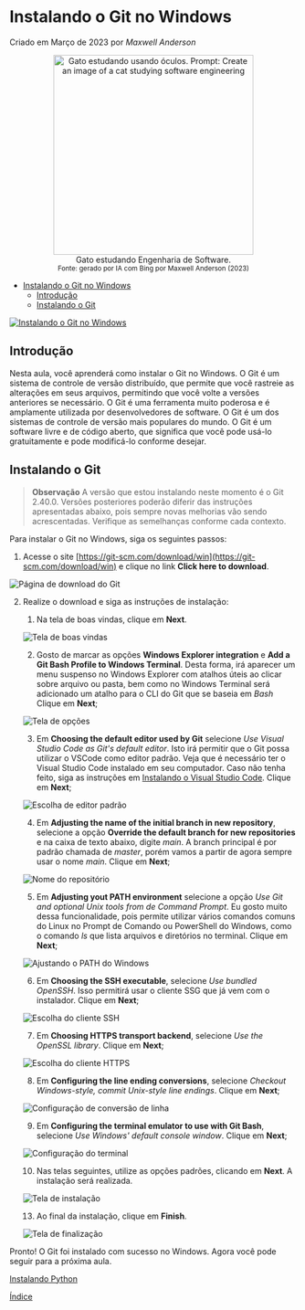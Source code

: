 # Instalando o Git no Windows

Criado em Março de 2023 por *Maxwell Anderson*

<figure style="text-align:center">
    <img src="../../../assets/img/gpt/cat_studying_glasses3.jpg" width="350" alt="Gato estudando usando óculos. Prompt: Create an image of a cat studying software engineering">
    <figcaption>Gato estudando Engenharia de Software.</figcaption>
    <small>Fonte: gerado por IA com Bing por Maxwell Anderson (2023)</a></small>
</figure>

- [Instalando o Git no Windows](#instalando-o-git-no-windows)
  - [Introdução](#introdução)
  - [Instalando o Git](#instalando-o-git)

[![Instalando o Git no Windows](https://res.cloudinary.com/marcomontalbano/image/upload/v1679605994/video_to_markdown/images/youtube--kymJBjqkB2A-c05b58ac6eb4c4700831b2b3070cd403.jpg)](https://youtu.be/kymJBjqkB2A "Instalando o Git no Windows")

## Introdução

Nesta aula, você aprenderá como instalar o Git no Windows. O Git é um sistema de controle de versão distribuído, que permite que você rastreie as alterações em seus arquivos, permitindo que você volte a versões anteriores se necessário. O Git é uma ferramenta muito poderosa e é amplamente utilizada por desenvolvedores de software. O Git é um dos sistemas de controle de versão mais populares do mundo. O Git é um software livre e de código aberto, que significa que você pode usá-lo gratuitamente e pode modificá-lo conforme desejar.

## Instalando o Git

> **Observação**
> A versão que estou instalando neste momento é o Git 2.40.0. Versões posteriores poderão diferir das instruções apresentadas abaixo, pois sempre novas melhorias vão sendo acrescentadas. Verifique as semelhanças conforme cada contexto.

Para instalar o Git no Windows, siga os seguintes passos:

1. Acesse o site [https://git-scm.com/download/win](https://git-scm.com/download/win) e clique no link **Click here to download**.

  ![Página de download do Git](../../../assets/img/lessons/git01.png)

2. Realize o download e siga as instruções de instalação:
   1. Na tela de boas vindas, clique em **Next**.

    ![Tela de boas vindas](../../../assets/img/lessons/git02.png)

   2. Gosto de marcar as opções **Windows Explorer integration** e **Add a Git Bash Profile to Windows Terminal**. Desta forma, irá aparecer um menu suspenso no Windows Explorer com atalhos úteis ao clicar sobre arquivo ou pasta, bem como no Windows Terminal será adicionado um atalho para o CLI do Git que se baseia em *Bash* Clique em **Next**;

    ![Tela de opções](../../../assets/img/lessons/git03.png)

   3. Em **Choosing the default editor used by Git** selecione *Use Visual Studio Code as Git's default editor*. Isto irá permitir que o Git possa utilizar o VSCode como editor padrão. Veja que é necessário ter o Visual Studio Code instalado em seu computador. Caso não tenha feito, siga as instruções em [Instalando o Visual Studio Code](02.%20Instalando%20o%20VSCode.md). Clique em **Next**;

    ![Escolha de editor padrão](../../../assets/img/lessons/git04.png)

   4. Em **Adjusting the name of the initial branch in new repository**, selecione a opção **Override the default branch for new repositories** e na caixa de texto abaixo, digite *main*. A branch principal é por padrão chamada de *master*, porém vamos a partir de agora sempre usar o nome *main*. Clique em **Next**;
  
    ![Nome do repositório](../../../assets/img/lessons/git05.png)

   5. Em **Adjusting yout PATH environment** selecione a opção *Use Git and optional Unix tools from de Command Prompt*. Eu gosto muito dessa funcionalidade, pois permite utilizar vários comandos comuns do Linux no Prompt de Comando ou PowerShell do Windows, como o comando *ls* que lista arquivos e diretórios no terminal. Clique em **Next**;

    ![Ajustando o PATH do Windows](../../../assets/img/lessons/git06.png)

   6. Em **Choosing the SSH executable**, selecione *Use bundled OpenSSH*. Isso permitirá usar o cliente SSG que já vem com o instalador. Clique em **Next**;

    ![Escolha do cliente SSH](../../../assets/img/lessons/git07.png)

   7. Em **Choosing HTTPS transport backend**, selecione *Use the OpenSSL library*. Clique em **Next**;

    ![Escolha do cliente HTTPS](../../../assets/img/lessons/git08.png)

   8. Em **Configuring the line ending conversions**, selecione *Checkout Windows-style, commit Unix-style line endings*. Clique em **Next**;

    ![Configuração de conversão de linha](../../../assets/img/lessons/git09.png)

   9. Em **Configuring the terminal emulator to use with Git Bash**, selecione *Use Windows' default console window*. Clique em **Next**;
  
    ![Configuração do terminal](../../../assets/img/lessons/git10.png)

   10. Nas telas seguintes, utilize as opções padrões, clicando em **Next**. A instalação será realizada.

    ![Tela de instalação](../../../assets/img/lessons/git11.png)

   13. Ao final da instalação, clique em **Finish**.

    ![Tela de finalização](../../../assets/img/lessons/git12.png)

Pronto! O Git foi instalado com sucesso no Windows. Agora você pode seguir para a próxima aula.

[Instalando Python](04.%20Instalando%20Python.md)

[Índice](../README.md)
